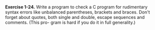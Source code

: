 **Exercise 1-24.** Write a program to check a C program for rudimentary syntax errors like unbalanced parentheses, 
brackets and braces. Don't forget about quotes, both single and double, escape sequences and comments. (This pro-
gram is hard if you do it in full generality.)
